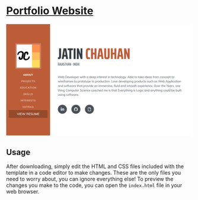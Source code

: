 # [Portfolio Website](https://mrjatinchauhan.github.io)

![Website Preview](./img/shareImage.png)

## Usage

After downloading, simply edit the HTML and CSS files included with the template in a code editor to make changes. These are the only files you need to worry about, you can ignore everything else! To preview the changes you make to the code, you can open the `index.html` file in your web browser.
